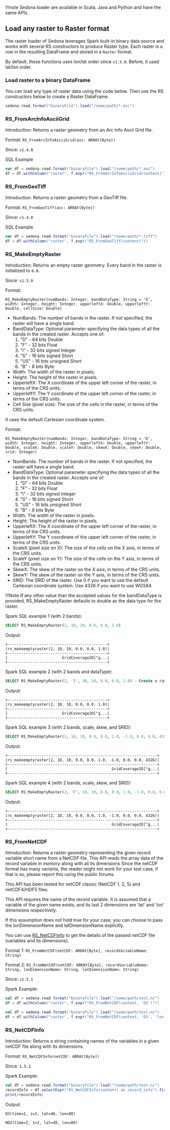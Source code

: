 !!!note
	Sedona loader are available in Scala, Java and Python and have the same APIs.

## Load any raster to Raster format

The raster loader of Sedona leverages Spark built-in binary data source and works with several RS constructors to produce Raster type. Each raster is a row in the resulting DataFrame and stored in a `Raster` format.

By default, these functions uses lon/lat order since `v1.5.0`. Before, it used lat/lon order.

### Load raster to a binary DataFrame

You can load any type of raster data using the code below. Then use the RS constructors below to create a Raster DataFrame.

```scala
sedona.read.format("binaryFile").load("/some/path/*.asc")
```

### RS_FromArcInfoAsciiGrid

Introduction: Returns a raster geometry from an Arc Info Ascii Grid file.

Format: `RS_FromArcInfoAsciiGrid(asc: ARRAY[Byte])`

Since: `v1.4.0`

SQL Example

```scala
var df = sedona.read.format("binaryFile").load("/some/path/*.asc")
df = df.withColumn("raster", f.expr("RS_FromArcInfoAsciiGrid(content)"))
```

### RS_FromGeoTiff

Introduction: Returns a raster geometry from a GeoTiff file.

Format: `RS_FromGeoTiff(asc: ARRAY[Byte])`

Since: `v1.4.0`

SQL Example

```scala
var df = sedona.read.format("binaryFile").load("/some/path/*.tiff")
df = df.withColumn("raster", f.expr("RS_FromGeoTiff(content)"))
```

### RS_MakeEmptyRaster

Introduction: Returns an empty raster geometry. Every band in the raster is initialized to `0.0`.

Since: `v1.5.0`

Format:

```
RS_MakeEmptyRaster(numBands: Integer, bandDataType: String = 'D', width: Integer, height: Integer, upperleftX: Double, upperleftY: Double, cellSize: Double)
```

* NumBands: The number of bands in the raster. If not specified, the raster will have a single band.
* BandDataType: Optional parameter specifying the data types of all the bands in the created raster.
Accepts one of:
    1. "D" - 64 bits Double
    2. "F" - 32 bits Float
    3. "I" - 32 bits signed Integer
    4. "S" - 16 bits signed Short
    5. "US" - 16 bits unsigned Short
    6. "B" - 8 bits Byte
* Width: The width of the raster in pixels.
* Height: The height of the raster in pixels.
* UpperleftX: The X coordinate of the upper left corner of the raster, in terms of the CRS units.
* UpperleftY: The Y coordinate of the upper left corner of the raster, in terms of the CRS units.
* Cell Size (pixel size): The size of the cells in the raster, in terms of the CRS units.

It uses the default Cartesian coordinate system.

Format:

```
RS_MakeEmptyRaster(numBands: Integer, bandDataType: String = 'D', width: Integer, height: Integer, upperleftX: Double, upperleftY: Double, scaleX: Double, scaleY: Double, skewX: Double, skewY: Double, srid: Integer)
```

* NumBands: The number of bands in the raster. If not specified, the raster will have a single band.
* BandDataType: Optional parameter specifying the data types of all the bands in the created raster.
Accepts one of:
    1. "D" - 64 bits Double
    2. "F" - 32 bits Float
    3. "I" - 32 bits signed Integer
    4. "S" - 16 bits signed Short
    5. "US" - 16 bits unsigned Short
    6. "B" - 8 bits Byte
* Width: The width of the raster in pixels.
* Height: The height of the raster in pixels.
* UpperleftX: The X coordinate of the upper left corner of the raster, in terms of the CRS units.
* UpperleftY: The Y coordinate of the upper left corner of the raster, in terms of the CRS units.
* ScaleX (pixel size on X): The size of the cells on the X axis, in terms of the CRS units.
* ScaleY (pixel size on Y): The size of the cells on the Y axis, in terms of the CRS units.
* SkewX: The skew of the raster on the X axis, in terms of the CRS units.
* SkewY: The skew of the raster on the Y axis, in terms of the CRS units.
* SRID: The SRID of the raster. Use 0 if you want to use the default Cartesian coordinate system. Use 4326 if you want to use WGS84.

!!!Note
  If any other value than the accepted values for the bandDataType is provided, RS_MakeEmptyRaster defaults to double as the data type for the raster.

Spark SQL example 1 (with 2 bands):

```sql
SELECT RS_MakeEmptyRaster(2, 10, 10, 0.0, 0.0, 1.0)
```

Output:

```
+--------------------------------------------+
|rs_makeemptyraster(2, 10, 10, 0.0, 0.0, 1.0)|
+--------------------------------------------+
|                        GridCoverage2D["g...|
+--------------------------------------------+
```

Spark SQL example 2 (with 2 bands and dataType):

```sql
SELECT RS_MakeEmptyRaster(2, 'I', 10, 10, 0.0, 0.0, 1.0) - Create a raster with integer datatype
```

Output:

```
+--------------------------------------------+
|rs_makeemptyraster(2, 10, 10, 0.0, 0.0, 1.0)|
+--------------------------------------------+
|                        GridCoverage2D["g...|
+--------------------------------------------+
```

Spark SQL example 3 (with 2 bands, scale, skew, and SRID):

```sql
SELECT RS_MakeEmptyRaster(2, 10, 10, 0.0, 0.0, 1.0, -1.0, 0.0, 0.0, 4326)
```

Output:

```
+------------------------------------------------------------------+
|rs_makeemptyraster(2, 10, 10, 0.0, 0.0, 1.0, -1.0, 0.0, 0.0, 4326)|
+------------------------------------------------------------------+
|                                              GridCoverage2D["g...|
+------------------------------------------------------------------+
```

Spark SQL example 4 (with 2 bands, scale, skew, and SRID):

```sql
SELECT RS_MakeEmptyRaster(2, 'F', 10, 10, 0.0, 0.0, 1.0, -1.0, 0.0, 0.0, 4326) - Create a raster with float datatype
```

Output:
```
+------------------------------------------------------------------+
|rs_makeemptyraster(2, 10, 10, 0.0, 0.0, 1.0, -1.0, 0.0, 0.0, 4326)|
+------------------------------------------------------------------+
|                                              GridCoverage2D["g...|
+------------------------------------------------------------------+
```

### RS_FromNetCDF

Introduction: Returns a raster geometry representing the given record variable short name from a NetCDF file.
This API reads the array data of the record variable *in memory* along with all its dimensions
Since the netCDF format has many variants, the reader might not work for your test case, if that is so, please report this using the public forums.

This API has been tested for netCDF classic (NetCDF 1, 2, 5) and netCDF4/HDF5 files.

This API requires the name of the record variable. It is assumed that a variable of the given name exists, and its last 2 dimensions are 'lat' and 'lon' dimensions *respectively*.

If this assumption does not hold true for your case, you can choose to pass the lonDimensionName and latDimensionName explicitly.

You can use [RS_NetCDFInfo](./#rs_netcdfinfo) to get the details of the passed netCDF file (variables and its dimensions).

Format 1: `RS_FromNetCDF(netCDF: ARRAY[Byte], recordVariableName: String)`

Format 2: `RS_FromNetCDF(netCDF: ARRAY[Byte], recordVariableName: String, lonDimensionName: String, latDimensionName: String)`

Since: `v1.5.1`

Spark Example:

```scala
val df = sedona.read.format("binaryFile").load("/some/path/test.nc")
df = df.withColumn("raster", f.expr("RS_FromNetCDF(content, 'O3')"))
```

```scala
val df = sedona.read.format("binaryFile").load("/some/path/test.nc")
df = df.withColumn("raster", f.expr("RS_FromNetCDF(content, 'O3', 'lon', 'lat')"))
```

### RS_NetCDFInfo

Introduction: Returns a string containing names of the variables in a given netCDF file along with its dimensions.

Format: `RS_NetCDFInfo(netCDF: ARRAY[Byte])`

Since: `1.5.1`

Spark Example:

```scala
val df = sedona.read.format("binaryFile").load("/some/path/test.nc")
recordInfo = df.selectExpr("RS_NetCDFInfo(content) as record_info").first().getString(0)
print(recordInfo)
```

Output:

```text
O3(time=2, z=2, lat=48, lon=80)

NO2(time=2, z=2, lat=48, lon=80)
```
